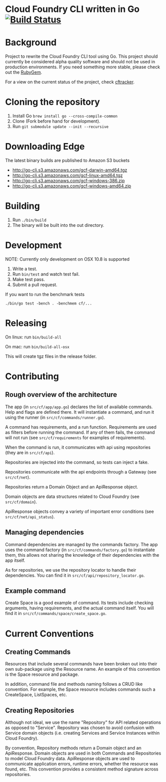 Cloud Foundry CLI written in Go [![Build Status](https://travis-ci.org/cloudfoundry/cli.png?branch=master)](https://travis-ci.org/cloudfoundry/cli)
===========

Background
===========

Project to rewrite the Cloud Foundry CLI tool using Go. This project should currently be considered alpha quality
software and should not be used in production environments. If you need something more stable, please check
out the [RubyGem](https://github.com/cloudfoundry/cf).

For a view on the current status of the project, check [cftracker](http://cftracker.cfapps.io/cfcli).

Cloning the repository
======================

1. Install Go ```brew install go --cross-compile-common```
1. Clone (Fork before hand for development).
1. Run ```git submodule update --init --recursive```

Downloading Edge
========
The latest binary builds are published to Amazon S3 buckets
- http://go-cli.s3.amazonaws.com/gcf-darwin-amd64.tgz
- http://go-cli.s3.amazonaws.com/gcf-linux-amd64.tgz
- http://go-cli.s3.amazonaws.com/gcf-windows-386.zip
- http://go-cli.s3.amazonaws.com/gcf-windows-amd64.zip

Building
========

1. Run ```./bin/build```
1. The binary will be built into the out directory.

Development
===========

NOTE: Currently only development on OSX 10.8 is supported

1. Write a test.
1. Run ``` bin/test ``` and watch test fail.
1. Make test pass.
1. Submit a pull request.

If you want to run the benchmark tests

    ./bin/go test -bench . -benchmem cf/...

Releasing
=========

On linux: run ```bin/build-all```

On mac: run ```bin/build-all-osx```

This will create tgz files in the release folder.

Contributing
============

Rough overview of the architecture
----------------------------------

The app (in ```src/cf/app/app.go```) declares the list of available commands. Help and flags are defined there.
It will instantiate a command, and run it using the runner (in ```src/cf/commands/runner.go```).

A command has requirements, and a run function. Requirements are used as filters before running the command.
If any of them fails, the command will not run (see ```src/cf/requirements``` for examples of requirements).

When the command is run, it communicates with api using repositories (they are in ```src/cf/api```).

Repositories are injected into the command, so tests can inject a fake.

Repositories communicate with the api endpoints through a Gateway (see ```src/cf/net```).

Repositories return a Domain Object and an ApiResponse object.

Domain objects are data structures related to Cloud Foundry (see ```src/cf/domain```).

ApiResponse objects convey a variety of important error conditions (see ```src/cf/net/api_status```).


Managing dependencies
---------------------

Command dependencies are managed by the commands factory. The app uses the command factory (in ```src/cf/commands/factory.go```)
to instantiate them, this allows not sharing the knowledge of their dependencies with the app itself.

As for repositories, we use the repository locator to handle their dependencies. You can find it in ```src/cf/api/repository_locator.go```.

Example command
---------------

Create Space is a good example of command. Its tests include checking arguments, having requirements, and the actual command itself.
You will find it in ```src/cf/commands/space/create_space.go```.

Current Conventions
===================

Creating Commands
-----------------

Resources that include several commands have been broken out into their own sub-package using the Resource name. An example of this convention is the
Space resource and package.

In addition, command file and methods naming follows a CRUD like convention. For example, the Space resource includes commands such a CreateSpace, ListSpaces, etc.

Creating Repositories
---------------------

Although not ideal, we use the name "Repository" for API related operations as opposed to "Service". Repository was chosen to avoid confusion with Service domain objects (i.e. creating Services and Service Instances within Cloud Foundry).

By convention, Repository methods return a Domain object and an ApiResponse. Domain objects are used in both Commands and Repositories to model Cloud Foundry data.  ApiResponse objects are used to communicate application errors, runtime errors, whether the resource was found, etc.
This convention provides a consistent method signature across repositories.
